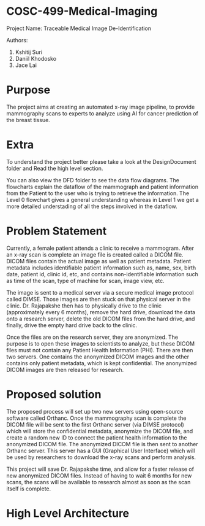 # COSC-499-Medical-Imaging

Project Name: Traceable Medical Image De-Identification

Authors:
1. Kshitij Suri
2. Daniil Khodosko
3. Jace Lai


# Purpose 
The project aims at creating an automated x-ray image pipeline, to provide mammography scans to experts to analyze using AI for cancer prediction of the breast tissue. 

# Extra

To understand the project better please take a look at the DesignDocument folder and Read the high level section.


You can also view the DFD folder to see the data flow diagrams. The flowcharts explain the dataflow of the mammograph and patient information from the Patient to the user who is trying to retrieve the information.
The Level 0 flowchart gives a general understanding whereas in Level 1 we get a more detailed understading of all the steps involved in the dataflow.

# Problem Statement

Currently, a female patient attends a clinic to receive a mammogram. After an x-ray scan is complete an image file is created called a DICOM file. DICOM files contain the actual image as well as patient metadata. Patient metadata includes identifiable patient information such as, name, sex, birth date, patient id, clinic id, etc, and contains non-identifiable information such as time of the scan, type of machine for scan, image view, etc.  

The image is sent to a medical server via a secure medical image protocol called DIMSE. Those images are then stuck on that physical server in the clinic. Dr. Rajapakshe then has to physically drive to the clinic (approximately every 6 months), remove the hard drive, download the data onto a research server, delete the old DICOM files from the hard drive, and finally, drive the empty hard drive back to the clinic. 

Once the files are on the research server, they are anonymized. The purpose is to open these images to scientists to analyze, but these DICOM files must not contain any Patient Health Information (PHI). There are then two servers. One contains the anonymized DICOM images and the other contains only patient metadata, which is kept confidential. The anonymized DICOM images are then released for research.

# Proposed solution

The proposed process will set up two new servers using open-source software called Orthanc. Once the mammography scan is complete the DICOM file will be sent to the first Orthanc server (via DIMSE protocol) which will store the confidential metadata, anonymize the DICOM file, and create a random new ID to connect the patient health information to the anonymized DICOM file. The anonymized DICOM file is then sent to another Orthanc server. This server has a GUI (Graphical User Interface) which will be used by researchers to download the x-ray scans and perform analysis. 

This project will save Dr. Rajapakshe time, and allow for a faster release of new anonymized DICOM files. Instead of having to wait 6 months for new scans, the scans will be available to research almost as soon as the scan itself is complete.

# High Level Architecture


